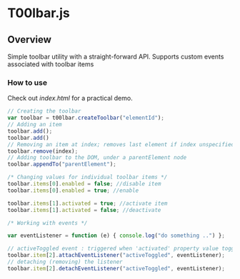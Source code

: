 # T00lbar.js

## Overview

Simple toolbar utility with a straight-forward API.
Supports custom events associated with toolbar items

### How to use

Check out *index.html* for a practical demo.

```javascript
// Creating the toolbar
var toolbar = t00lbar.createToolbar("elementId");
// Adding an item
toolbar.add();
toolbar.add()
// Removing an item at index; removes last element if index unspecified
toolbar.remove(index);
// Adding toolbar to the DOM, under a parentElement node
toolbar.appendTo("parentElement");

/* Changing values for individual toolbar items */
toolbar.items[0].enabled = false; //disable item
toolbar.items[0].enabled = true; //enable

toolbar.items[1].activated = true; //activate item
toolbar.items[1].activated = false; //deactivate

/* Working with events */

var eventListener = function (e) { console.log("do something ..") };

// activeToggled event : triggered when 'activated' property value toggled for an item
toolbar.item[2].attachEventListener("activeToggled", eventListener);
// detaching (removing) the listener
toolbar.item[2].detachEventListener("activeToggled", eventListener); 
```
